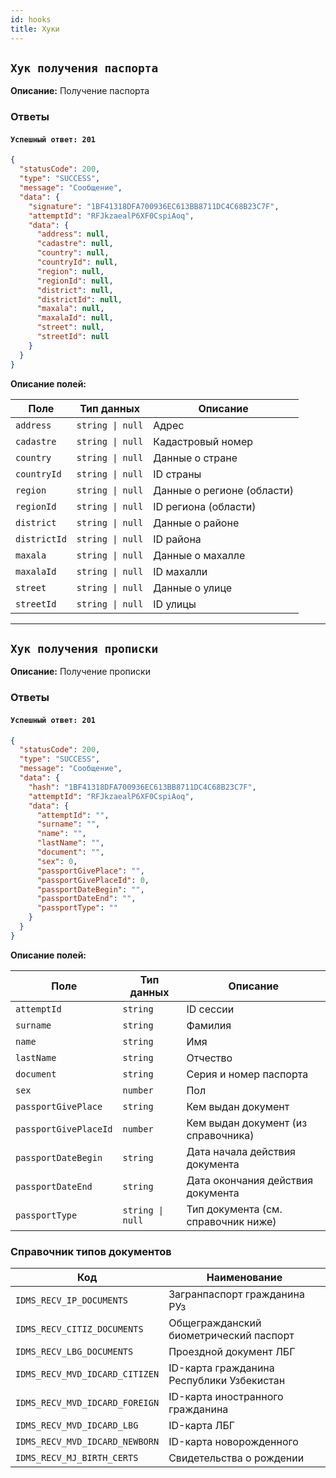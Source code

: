 ```yaml
---
id: hooks
title: Хуки
---
```


## `Хук получения паспорта`

**Описание:** Получение паспорта

### Ответы

#### `Успешный ответ: 201`

```json
{
  "statusCode": 200,
  "type": "SUCCESS",
  "message": "Сообщение",
  "data": {
    "signature": "1BF41318DFA700936EC613BB8711DC4C68B23C7F",
    "attemptId": "RFJkzaealP6XF0CspiAoq",
    "data": {
      "address": null,
      "cadastre": null,
      "country": null,
      "countryId": null,
      "region": null,
      "regionId": null,
      "district": null,
      "districtId": null,
      "maxala": null,
      "maxalaId": null,
      "street": null,
      "streetId": null
    }
  }
}
```

**Описание полей:**

| Поле        | Тип данных       | Описание                          |
|-------------|------------------|-----------------------------------|
| `address`   | `string \| null` | Адрес                             |
| `cadastre`  | `string \| null` | Кадастровый номер                 |
| `country`   | `string \| null` | Данные о стране                   |
| `countryId` | `string \| null` | ID страны                         |
| `region`    | `string \| null` | Данные о регионе (области)        |
| `regionId`  | `string \| null` | ID региона (области)              |
| `district`  | `string \| null` | Данные о районе                   |
| `districtId`| `string \| null` | ID района                         |
| `maxala`    | `string \| null` | Данные о махалле                  |
| `maxalaId`  | `string \| null` | ID махалли                        |
| `street`    | `string \| null` | Данные о улице                    |
| `streetId`  | `string \| null` | ID улицы                          |


---
## `Хук получения прописки`

**Описание:** Получение прописки

### Ответы

#### `Успешный ответ: 201`

```json
{
  "statusCode": 200,
  "type": "SUCCESS",
  "message": "Сообщение",
  "data": {
    "hash": "1BF41318DFA700936EC613BB8711DC4C68B23C7F",
    "attemptId": "RFJkzaealP6XF0CspiAoq",
    "data": {
      "attemptId": "",
      "surname": "",
      "name": "",
      "lastName": "",
      "document": "",
      "sex": 0,
      "passportGivePlace": "",
      "passportGivePlaceId": 0,
      "passportDateBegin": "",
      "passportDateEnd": "",
      "passportType": ""
    }
  }
}
```

**Описание полей:**

| Поле                  | Тип данных        | Описание                                               |
|-----------------------|------------------|--------------------------------------------------------|
| `attemptId`           | `string`         | ID сессии                                              |
| `surname`             | `string`         | Фамилия                                                |
| `name`                | `string`         | Имя                                                    |
| `lastName`            | `string`         | Отчество                                               |
| `document`            | `string`         | Серия и номер паспорта                                 |
| `sex`                 | `number`         | Пол                                                    |
| `passportGivePlace`   | `string`         | Кем выдан документ                                     |
| `passportGivePlaceId` | `number`         | Кем выдан документ (из справочника)                   |
| `passportDateBegin`   | `string`         | Дата начала действия документа                         |
| `passportDateEnd`     | `string`         | Дата окончания действия документа                      |
| `passportType`        | `string \| null` | Тип документа (см. справочник ниже)                   |

### Справочник типов документов

| Код                                 | Наименование                                         |
|-------------------------------------|------------------------------------------------------|
| `IDMS_RECV_IP_DOCUMENTS`            | Загранпаспорт гражданина РУз                         |
| `IDMS_RECV_CITIZ_DOCUMENTS`         | Общегражданский биометрический паспорт              |
| `IDMS_RECV_LBG_DOCUMENTS`           | Проездной документ ЛБГ                               |
| `IDMS_RECV_MVD_IDCARD_CITIZEN`      | ID-карта гражданина Республики Узбекистан            |
| `IDMS_RECV_MVD_IDCARD_FOREIGN`      | ID-карта иностранного гражданина                     |
| `IDMS_RECV_MVD_IDCARD_LBG`          | ID-карта ЛБГ                                         |
| `IDMS_RECV_MVD_IDCARD_NEWBORN`      | ID-карта новорожденного                              |
| `IDMS_RECV_MJ_BIRTH_CERTS`          | Свидетельства о рождении                             |